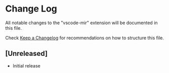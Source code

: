 # Change Log

All notable changes to the "vscode-mir" extension will be documented in this file.

Check [Keep a Changelog](http://keepachangelog.com/) for recommendations on how to structure this file.

## [Unreleased]

- Initial release